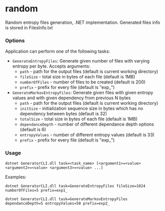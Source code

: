 # random

Random entropy files generation, .NET implementation.
Generated files info is stored in FilesInfo.txt

### Options
Application can perform one of the following tasks:
- `GenerateEntropyFiles`: Generate given number of files with varying entropy per byte. Accepts arguments:
  - `path` - path for the output files (default is current working directory)
  - `fileSize` - total size in bytes of each file (default is 1MB)
  - `numberOfFiles` - number of files to be created (default is 200)
  - `prefix` - prefix for every file (default is "exp_")
- `GenerateMarkovEntropyFiles`: Generate given files with given entropy values and with given dependency from previous N bytes
  - `path` - path for the output files (default is current working directory)
  - `initSize` - initialization sequence size in bytes which has no dependency between bytes (default is 32)
  - `totalSize` - total size in bytes of each file (default is 1MB)
  - `dependanceDepth` - number of different dependance depth options (default is 6)
  - `entropyValues` - number of different entropy values (default is 33)
  - `prefix` - prefix for every file (default is "exp_")

### Usage
```
dotnet GeneratorCLI.dll task=<task_name> [<argument1>=<value> <argument2>=<value> <argument3>=<value> ...]
```

Examples:
```
dotnet GeneratorCLI.dll task=GenerateEntropyFiles fileSize=1024 numberOfFiles=5 prefix=exp1_
```

```
dotnet GeneratorCLI.dll task=GenerateMarkovEntropyFiles dependanceDepth=5 entropyValues=50 prefix=exp2_
```
